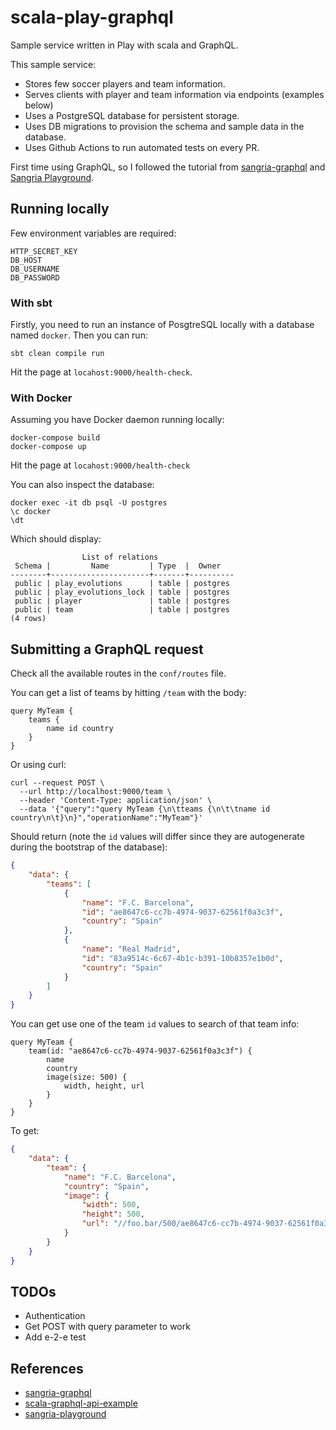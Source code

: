# scala-play-graphql

Sample service written in Play with scala and GraphQL.

This sample service:
- Stores few soccer players and team information.
- Serves clients with player and team information via endpoints (examples below)
- Uses a PostgreSQL database for persistent storage.
- Uses DB migrations to provision the schema and sample data in the database.
- Uses Github Actions to run automated tests on every PR.

First time using GraphQL, so  I followed the tutorial from [sangria-graphql](https://sangria-graphql.github.io/getting-started/)
and [Sangria Playground](https://github.com/sangria-graphql/sangria-playground).


## Running locally

Few environment variables are required:
```
HTTP_SECRET_KEY
DB_HOST
DB_USERNAME
DB_PASSWORD
```

### With sbt

Firstly, you need to run an instance of PosgtreSQL locally with a database named `docker`. Then you can run:
```console
sbt clean compile run
```

Hit the page at `locahost:9000/health-check`.

### With Docker

Assuming you have Docker daemon running locally:
```console
docker-compose build
docker-compose up
```
Hit the page at `locahost:9000/health-check`

You can also inspect the database:
```console
docker exec -it db psql -U postgres
\c docker
\dt
```
Which should display:
```
                List of relations
 Schema |         Name         | Type  |  Owner
--------+----------------------+-------+----------
 public | play_evolutions      | table | postgres
 public | play_evolutions_lock | table | postgres
 public | player               | table | postgres
 public | team                 | table | postgres
(4 rows)
```

## Submitting a GraphQL request

Check all the available routes in the `conf/routes` file.

You can get a list of teams by hitting `/team` with the body:
```
query MyTeam {
    teams {
        name id country
    }
}
```

Or using curl:
```console
curl --request POST \
  --url http://localhost:9000/team \
  --header 'Content-Type: application/json' \
  --data '{"query":"query MyTeam {\n\tteams {\n\t\tname id country\n\t}\n}","operationName":"MyTeam"}'
```

Should return (note the `id` values will differ since they are autogenerate during the bootstrap of the database):
```json
{
	"data": {
		"teams": [
			{
				"name": "F.C. Barcelona",
				"id": "ae8647c6-cc7b-4974-9037-62561f0a3c3f",
				"country": "Spain"
			},
			{
				"name": "Real Madrid",
				"id": "83a9514c-6c67-4b1c-b391-10b8357e1b0d",
				"country": "Spain"
			}
		]
	}
}
```

You can get use one of the team `id` values to search of that team info:
```
query MyTeam {
	team(id: "ae8647c6-cc7b-4974-9037-62561f0a3c3f") {
		name
		country
		image(size: 500) {
			width, height, url
		}
	}
}
```

To get:
```json
{
	"data": {
		"team": {
			"name": "F.C. Barcelona",
			"country": "Spain",
			"image": {
				"width": 500,
				"height": 500,
				"url": "//foo.bar/500/ae8647c6-cc7b-4974-9037-62561f0a3c3f.jpg"
			}
		}
	}
}
```

## TODOs
- Authentication
- Get POST with query parameter to work
- Add e-2-e test

## References
- [sangria-graphql](https://sangria-graphql.github.io/getting-started/)
- [scala-graphql-api-example](https://sysgears.com/articles/how-to-create-a-graphql-api-with-scala-and-sangria/)
- [sangria-playground](https://github.com/sangria-graphql/sangria-playground)